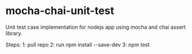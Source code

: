 # mocha-chai-unit-test
Unit test case implementation for nodejs app using mocha and chai assert library.

Steps:
      1: pull repo
      2: run npm install --save-dev
      3: npm test
